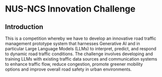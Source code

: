 # NUS-NCS Innovation Challenge

## Introduction
This is a competition whereby we have to develop an innovative road traffic management prototype system that harnesses Generative AI and in particular Large Language Models (LLMs) to interpret, predict, and respond to dynamic road traffic conditions. The challenge involves developing and training LLMs with existing traffic data sources and communication systems to enhance traffic flow, reduce congestion, promote greener mobility options and improve overall road safety in urban environments.


